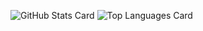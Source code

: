 ![GitHub Stats Card](https://github-readme-stats.vercel.app/api?username=tenpadrummer&count_private=true)
![Top Languages Card](https://github-readme-stats.vercel.app/api/top-langs/?username=tenpadrummer)
